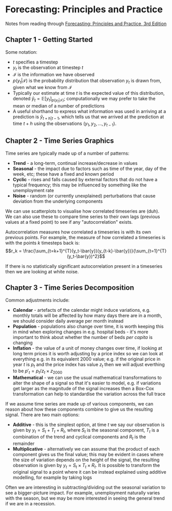 # Forecasting: Principles and Practice

Notes from reading through [Forecasting: Principles and Practice, 3rd Edition](https://otexts.com/fpp3/)

## Chapter 1 - Getting Started

Some notation:
* $t$ specifies a timestep
* $y_t$ is the observation at timestep $t$
* $\mathcal{I}$ is the information we have observed
* $p(y_t|\mathcal{I})$ is the probability distribution that observation $y_t$ is drawn from, given what we know from $\mathcal{I}$
* Typically our estimate at time $t$ is the expected value of this distribution, denoted $\hat{y}_t=\mathbb{E}[y_t]_{p(y_t|\mathcal{I})}$; computationally we may prefer to take the mean or median of a number of predictions
* A useful shorthand to express what information was used in arriving at a prediction is $\hat{y}_{t+h|t-1}$, which tells us that we arrived at the prediction at time $t+h$ using the observations $(y_1, y_2, ..., y_{t-1})$.


## Chapter 2 - Time Series Graphics

Time series are typically made up of a number of patterns:
* __Trend__ - a long-term, continual increase/decrease in values
* __Seasonal__ - the impact due to factors such as time of the year, day of the week, etc; these have a fixed and known period
* __Cyclic__ - rises and falls caused by external factors that do not have a typical frequency; this may be influenced by something like the unemployment rate
* __Noise__ - random (or currently unexplained) perturbations that cause deviation from the underlying components

We can use scatterplots to visualise how correlated timeseries are (duh). We can also use these to compare time series to their own lags (previous values at a fixed point) to see if any "autocorrelation" exists.

Autocorrelation measures how correlated a timeseries is with its own previous points. For example, the measure of how correlated a timeseries is with the points $k$ timesteps back is:
$$r_k = \frac{\sum_{t=k+1}^{T}(y_t-\bar{y})(y_{t-k}-\bar{y})}{\sum_{t=1}^{T}(y_t-\bar{y})^2}$$

If there is no statistically significant autocorrelation present in a timeseries then we are looking at white noise.


## Chapter 3 - Time Series Decomposition

Common adjustments include:
* __Calendar__ - artefacts of the calendar might induce variations, e.g. monthly totals will be affected by how many days there are in a month, we should consider daily average per month instead
* __Population__ - populations also change over time, it is worth keeping this in mind when exploring changes in e.g. hospital beds - it's more important to think about whether the number of beds _per capita_ is changing
* __Inflation__ - the value of a unit of money changes over time, if looking at long term prices it is worth adjusting by a price index so we can look at everything e.g. in its equivalent 2000 value; e.g. if the original price in year $t$ is $p_t$ and the price index has value $z_t$ then we will adjust everthing to be $p'_t = p_t/z_t \times z_{2000}$
* __Mathematical__ - we can use the usual mathematical transformations to alter the shape of a signal so that it's easier to model, e.g. if variations get larger as the magnitude of the signal increases then a Box-Cox transformation can help to standardise the variation across the full trace

If we assume time series are made up of various components, we can reason about how these components combine to give us the resulting signal. There are two main options:
* __Additive__ - this is the simplest option, at time $t$ we say our observation is given by $y_t = S_t + T_t + R_t$, where $S_t$ is the seasonal component, $T_t$ is a combination of the trend and cyclical components and $R_t$ is the remainder
* __Multiplicative__ - alternatively we can assume that the product of each component gives us the final value; this may be evident in cases where the size of variation depends on the height of the signal, the resulting observation is given by $y_t = S_t\times T_t\times R_t$. It is possible to transform the original signal to a point where it can be instead explained using additive modelling, for example by taking logs

Often we are interesting in subtracting/dividing out the seasonal variation to see a bigger-picture impact. For example, unemployment naturally varies with the season, but we may be more interested in seeing the general trend if we are in a recession.